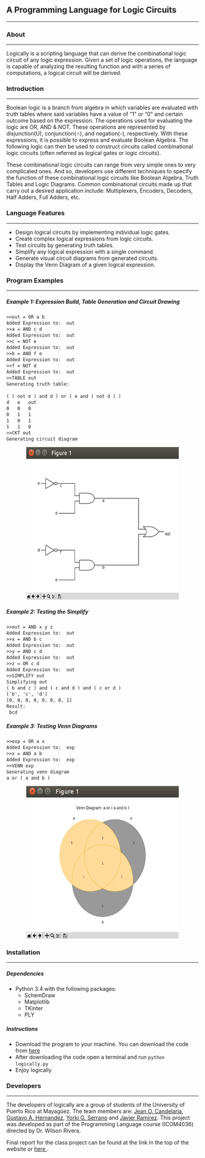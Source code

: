 ## A Programming Language for Logic Circuits

---

### **About**
---
Logically is a scripting language that can derive the combinational logic circuit of any logic expression. Given a set of logic operations, the language is capable of analyzing the resulting function and with a series of computations, a logical circuit will be derived.

### **Introduction**
---
Boolean logic is a branch from algebra in which variables are evaluated with truth tables where said variables have a value of “1” or “0” and certain outcome based on the expression. The operations used for evaluating the logic are OR, AND & NOT. These operations are represented by disjunction(U), conjunction(∩), and negation(-), respectively. With these expressions, it is possible to express and evaluate Boolean Algebra. The following logic can then be used to construct circuits called combinational logic circuits (often referred as logical gates or logic circuits). 

These combinational logic circuits can range from very simple ones to very complicated ones. And so, developers use different techniques to specify the function of these combinational logic circuits like Boolean Algebra, Truth Tables and Logic Diagrams. Common combinational circuits made up that carry out a desired application include: Multiplexers, Encoders, Decoders, Half Adders, Full Adders, etc.


### **Language Features**
---
* Design logical circuits by implementing individual logic gates.
* Create complex logical expressions from logic circuits.
* Test circuits by generating truth tables.
* Simplify any logical expression with a single command.
* Generate visual circuit diagrams from generated circuits.
* Display the Venn Diagram of a given logical expression.


### **Program Examples**
---
##### Example 1: Expression Build, Table Generation and Circuit Drawing
```
>>out = OR a b
Added Expression to:  out
>>a = AND c d 
Added Expression to:  out
>>c = NOT e
Added Expression to:  out
>>b = AND f e
Added Expression to:  out
>>f = NOT d
Added Expression to:  out
>>TABLE out
Generating truth table:

( ( not e ) and d ) or ( e and ( not d ) )
d	e	out
0	0	0
0	1	1
1	0	1
1	1	0
>>CKT out
Generating circuit diagram
```

<p align="center">
  <img src="https://raw.githubusercontent.com/javierramirezzayas/Logically/master/image_examples/logicallyCKT.png" alt="logicallyCKT" height="400" width="400"/></p>

##### **Example 2: Testing the Simplify**
```
>>out = AND x y z
Added Expression to:  out
>>x = AND b c
Added Expression to:  out
>>y = AND c d
Added Expression to:  out
>>z = OR c d
Added Expression to:  out
>>SIMPLIFY out
Simplifying out
( b and c ) and ( c and d ) and ( c or d )
['b', 'c', 'd']
[0, 0, 0, 0, 0, 0, 0, 1]
Result: 
 bcd
```

##### **Example 3: Testing Venn Diagrams**
```
>>exp = OR a x
Added Expression to:  exp
>>x = AND a b
Added Expression to:  exp
>>VENN exp
Generating venn diagram
a or ( a and b )
```

<p align="center">
  <img src="https://raw.githubusercontent.com/javierramirezzayas/Logically/master/image_examples/logicallyVENN.png" alt="logicallyCKT" height="400" width="400"/></p>


### **Installation**
---
##### Dependencies
* Python 3.4 with the following packages:
  * SchemDraw
  * Matplotlib
  * TKinter
  * PLY 
  
##### Instructions
* Download the program to your machine. You can download the code from <a href="https://github.com/javierramirezzayas/Logically/zipball/master"> here </a>
* After downloading the code open a terminal and run ```python logically.py```
* Enjoy logically
 
 
### **Developers**
---
The developers of logically are a group of students of the University of Puerto Rico at Mayagüez. The team members are: <a href="https://github.com/JeanOC19"> Jean O. Candelaria</a>, <a href="https://github.com/Gustavohernandez1"> Gustavo A. Hernandez</a>, <a href="https://github.com/YorkiSerrano"> Yorki G. Serrano</a> and <a href="https://github.com/javierramirezzayas"> Javier Ramirez</a>. This project was developed as part of the Programming Language course (ICOM4036) directed by Dr. Wilson Rivera.

Final report for the class project can be found at the link in the top of the website or <a href="https://github.com/javierramirezzayas/Logically/master/Documents/Final%20Report%20-%20Logically.pdf"> here </a>.
  
